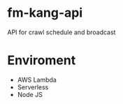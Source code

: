 # fm-kang-api

API for crawl schedule and broadcast

# Enviroment

+ AWS Lambda
+ Serverless
+ Node JS
